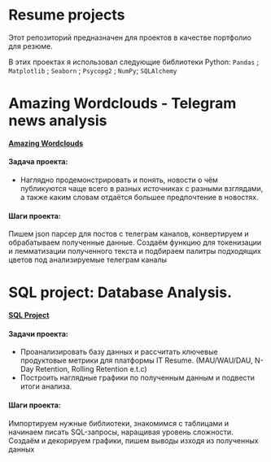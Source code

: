 # Resume projects
Этот репозиторий предназначен для проектов в качестве портфолио для резюме.

В этих проектах я использовал следующие библиотеки Python: `Pandas` ; `Matplotlib` ; `Seaborn` ; `Psycopg2` ; `NumPy`; `SQLAlchemy`

# Amazing Wordclouds - Telegram news analysis
[**Amazing Wordclouds**](https://github.com/BeNormalPlease/Portfolio-Projects/tree/main/Amazing%20Wordclouds)

#### Задача проекта:

* Наглядно продемонстрировать и понять, новости о чём публикуются чаще всего в разных источниках с разными взглядами, а также каким словам отдаётся большее предпочтение в новостях.

#### Шаги проекта: 

Пишем json парсер для постов с телеграм каналов, конвертируем и обрабатываем полученные данные. Создаём функцию для токенизации и лемматизации полученного текста и подбираем палитры подходящих цветов под анализируемые телеграм каналы

# SQL project: Database Analysis.
[**SQL Project**](https://github.com/BeNormalPlease/Portfolio-Projects/tree/main/SQL%20Project)

#### Задачи проекта:

* Проанализировать базу данных и рассчитать ключевые продуктовые метрики для платформы IT Resume. (MAU/WAU/DAU, N-Day Retention, Rolling Retention e.t.c)
* Построить наглядные графики по полученным данным и подвести итоги анализа.

#### Шаги проекта:

Импортируем нужные библиотеки, знакомимся с таблицами и начинаем писать SQL-запросы, наращивая уровень сложности. Создаём и декорируем графики, пишем выводы изходя из полученных данных
